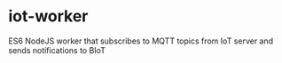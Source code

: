 # iot-worker
ES6 NodeJS worker that subscribes to MQTT topics from IoT server and sends notifications to BIoT
